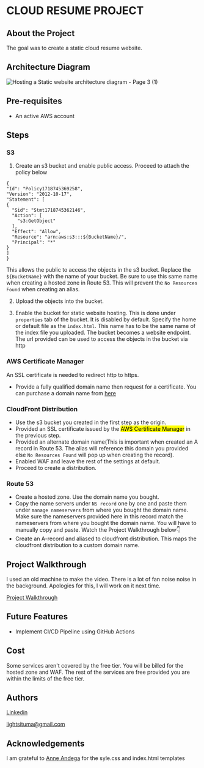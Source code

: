 # CLOUD RESUME PROJECT

## About the Project
The goal was to create a static cloud resume website.

## Architecture Diagram
![Hosting a Static website architecture diagram - Page 3 (1)](https://github.com/Light1596/Cloud-Resume/assets/127042301/c137287a-3230-4563-97a2-0d99cd6a5389)

## Pre-requisites
+ An active AWS account

## Steps

### S3 

1. Create an s3 bucket and enable public access. Proceed to attach the policy below
```
{
"Id": "Policy1718745369258",
"Version": "2012-10-17",
"Statement": [
{
  "Sid": "Stmt1718745362146",
  "Action": [
    "s3:GetObject"
  ],
  "Effect": "Allow",
  "Resource": "arn:aws:s3:::${BucketName}/",
  "Principal": "*"
}
]
}
```
This allows the public to access the objects in the s3 bucket. Replace the `${BucketName}` with the name of your bucket. Be sure to use this same name when creating a hosted zone in Route 53. This will prevent the `No Resources Found` when creating an alias.

2. Upload the objects into the bucket.
   
3. Enable the bucket for static website hosting. This is done under `properties` tab of the bucket. It is disabled by default. Specify the home or default file as the `index.html`. This name has to be the same name of the index file you uploaded. The bucket becomes a website endpoint. The url provided can be used to access the objects in the bucket via http

### AWS Certificate Manager
An SSL certificate is needed to redirect http to https.
+ Provide a fully qualified domain name then request for a certificate. You can purchase a domain name from [here](https://www.hostafrica.ke/)
  
### CloudFront Distribution
+ Use the s3 bucket you created in the first step as the origin.
+ Provided an SSL certificate issued by the <mark>AWS Certificate Manager</mark> in the previous step.
+ Provided an alternate domain name(This is important when created an A record in Route 53. The alias will reference this domain you provided else `No Resources Found` will pop up when creating the record).
+ Enabled WAF and leave the rest of the settings at default.
+ Proceed to create a distribution.

### Route 53
+ Create a hosted zone. Use the domain name you bought.
+ Copy the name servers under `NS record` one by one and paste them under `manage nameservers` from where you bought the domain name. Make sure the nameservers provided here in this record match the nameservers from where you bought the domain name. You will have to manually copy and paste. Watch the Project Walkthrough below👇
+ Create an A-record and aliased to cloudfront distribution. This maps the cloudfront distribution to a custom domain name.

## Project Walkthrough
I used an old machine to make the video. There is a lot of fan noise noise in the background. Apologies for this, I will work on it next time.

[Project Walkthrough](https://drive.google.com/file/d/1b14P7NXy-ZoS9__dXrKrihzvnssnfY8R/view?usp=drive_link)

## Future Features
+ Implement CI/CD Pipeline using GitHub Actions

## Cost
Some services aren't covered by the free tier. You will be billed for the hosted zone and WAF. The rest of the services are free provided you are within the limits of the free tier.

## Authors
[Linkedin](www.linkedin.com/in/light-situma-35b522166)

<lightsituma@gmail.com>

## Acknowledgements
I am grateful to [Anne Andega](https://www.linkedin.com/in/anne-andega?miniProfileUrn=urn%3Ali%3Afs_miniProfile%3AACoAAD4okqgBAYePr9vokcGJsQsEXFI-ciETjY4&lipi=urn%3Ali%3Apage%3Ad_flagship3_search_srp_all%3BWssziKLWRmev0GietXddww%3D%3D) for the syle.css and index.html templates


